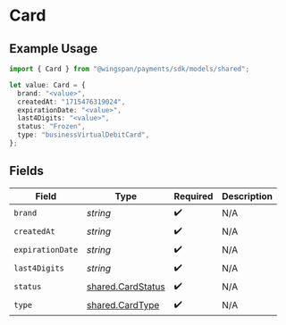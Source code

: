 # Card

## Example Usage

```typescript
import { Card } from "@wingspan/payments/sdk/models/shared";

let value: Card = {
  brand: "<value>",
  createdAt: "1715476319024",
  expirationDate: "<value>",
  last4Digits: "<value>",
  status: "Frozen",
  type: "businessVirtualDebitCard",
};
```

## Fields

| Field                                                         | Type                                                          | Required                                                      | Description                                                   |
| ------------------------------------------------------------- | ------------------------------------------------------------- | ------------------------------------------------------------- | ------------------------------------------------------------- |
| `brand`                                                       | *string*                                                      | :heavy_check_mark:                                            | N/A                                                           |
| `createdAt`                                                   | *string*                                                      | :heavy_check_mark:                                            | N/A                                                           |
| `expirationDate`                                              | *string*                                                      | :heavy_check_mark:                                            | N/A                                                           |
| `last4Digits`                                                 | *string*                                                      | :heavy_check_mark:                                            | N/A                                                           |
| `status`                                                      | [shared.CardStatus](../../../sdk/models/shared/cardstatus.md) | :heavy_check_mark:                                            | N/A                                                           |
| `type`                                                        | [shared.CardType](../../../sdk/models/shared/cardtype.md)     | :heavy_check_mark:                                            | N/A                                                           |